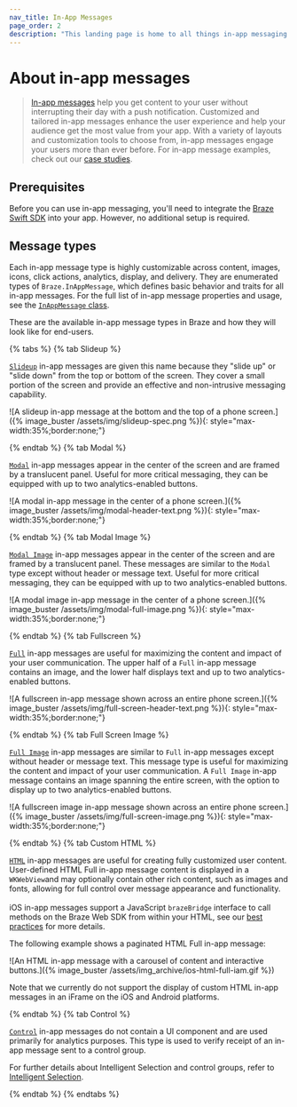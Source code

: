 ```yaml
---
nav_title: In-App Messages
page_order: 2
description: "This landing page is home to all things in-app messaging for the Braze Swift SDK."
---
```


# About in-app messages

> [In-app messages]({{site.baseurl}}/user_guide/message_building_by_channel/in-app_messages/) help you get content to your user without interrupting their day with a push notification. Customized and tailored in-app messages enhance the user experience and help your audience get the most value from your app. With a variety of layouts and customization tools to choose from, in-app messages engage your users more than ever before. For in-app message examples, check out our [case studies](https://www.braze.com/customers).

## Prerequisites

Before you can use in-app messaging, you'll need to integrate the [Braze Swift SDK]({{site.baseurl}}/developer_guide/platform_integration_guides/swift/sdk_integration/) into your app. However, no additional setup is required.

## Message types

Each in-app message type is highly customizable across content, images, icons, click actions, analytics, display, and delivery. They are enumerated types of `Braze.InAppMessage`, which defines basic behavior and traits for all in-app messages. For the full list of in-app message properties and usage, see the [`InAppMessage` class](https://braze-inc.github.io/braze-swift-sdk/documentation/brazekit/braze/inappmessage).

These are the available in-app message types in Braze and how they will look like for end-users.

{% tabs %}
{% tab Slideup %}

[`Slideup`](https://braze-inc.github.io/braze-swift-sdk/documentation/brazekit/braze/inappmessage/slideup-swift.struct) in-app messages are given this name because they "slide up" or "slide down" from the top or bottom of the screen. They cover a small portion of the screen and provide an effective and non-intrusive messaging capability.

![A slideup in-app message at the bottom and the top of a phone screen.]({% image_buster /assets/img/slideup-spec.png %}){: style="max-width:35%;border:none;"}


{% endtab %}
{% tab Modal %}

[`Modal`](https://braze-inc.github.io/braze-swift-sdk/documentation/brazekit/braze/inappmessage/modal-swift.struct) in-app messages appear in the center of the screen and are framed by a translucent panel. Useful for more critical messaging, they can be equipped with up to two analytics-enabled buttons.

![A modal in-app message in the center of a phone screen.]({% image_buster /assets/img/modal-header-text.png %}){: style="max-width:35%;border:none;"}

{% endtab %}
{% tab Modal Image %}

[`Modal Image`](https://braze-inc.github.io/braze-swift-sdk/documentation/brazekit/braze/inappmessage/modalimage-swift.struct) in-app messages appear in the center of the screen and are framed by a translucent panel. These messages are similar to the `Modal` type except without header or message text. Useful for more critical messaging, they can be equipped with up to two analytics-enabled buttons.

![A modal image in-app message in the center of a phone screen.]({% image_buster /assets/img/modal-full-image.png %}){: style="max-width:35%;border:none;"}

{% endtab %}
{% tab Fullscreen %}

[`Full`](https://braze-inc.github.io/braze-swift-sdk/documentation/brazekit/braze/inappmessage/full-swift.struct) in-app messages are useful for maximizing the content and impact of your user communication. The upper half of a `Full` in-app message contains an image, and the lower half displays text and up to two analytics-enabled buttons.

![A fullscreen in-app message shown across an entire phone screen.]({% image_buster /assets/img/full-screen-header-text.png %}){: style="max-width:35%;border:none;"}

{% endtab %}
{% tab Full Screen Image %}

[`Full Image`](https://braze-inc.github.io/braze-swift-sdk/documentation/brazekit/braze/inappmessage/fullimage-swift.struct) in-app messages are similar to `Full` in-app messages except without header or message text. This message type is useful for maximizing the content and impact of your user communication. A `Full Image` in-app message contains an image spanning the entire screen, with the option to display up to two analytics-enabled buttons.

![A fullscreen image in-app message shown across an entire phone screen.]({% image_buster /assets/img/full-screen-image.png %}){: style="max-width:35%;border:none;"}

{% endtab %}
{% tab Custom HTML %}

[`HTML`](https://braze-inc.github.io/braze-swift-sdk/documentation/brazekit/braze/inappmessage/html-swift.struct) in-app messages are useful for creating fully customized user content. User-defined HTML Full in-app message content is displayed in a `WKWebView`and may optionally contain other rich content, such as images and fonts, allowing for full control over message appearance and functionality. <br><br>iOS in-app messages support a JavaScript `brazeBridge` interface to call methods on the Braze Web SDK from within your HTML, see our [best practices]({{site.baseurl}}/user_guide/message_building_by_channel/in-app_messages/best_practices/) for more details.

The following example shows a paginated HTML Full in-app message:

![An HTML in-app message with a carousel of content and interactive buttons.]({% image_buster /assets/img_archive/ios-html-full-iam.gif %})

Note that we currently do not support the display of custom HTML in-app messages in an iFrame on the iOS and Android platforms.

{% endtab %}
{% tab Control %}

[`Control`](https://braze-inc.github.io/braze-swift-sdk/documentation/brazekit/braze/inappmessage/control-swift.struct) in-app messages do not contain a UI component and are used primarily for analytics purposes. This type is used to verify receipt of an in-app message sent to a control group.

For further details about Intelligent Selection and control groups, refer to [Intelligent Selection]({{site.baseurl}}/user_guide/brazeai/intelligence/intelligent_selection/).

{% endtab %}
{% endtabs %}
